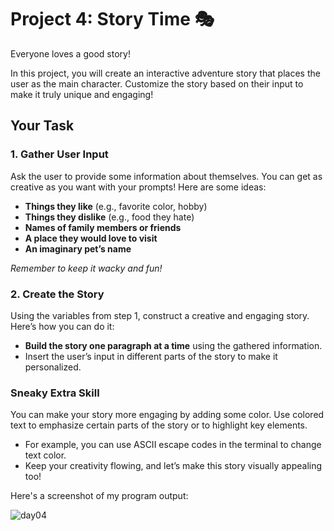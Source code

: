 # Project 4: Story Time 🎭

Everyone loves a good story!

In this project, you will create an interactive adventure story that places the user as the main character. Customize the story based on their input to make it truly unique and engaging!

## Your Task

### 1. Gather User Input
Ask the user to provide some information about themselves. You can get as creative as you want with your prompts! Here are some ideas:
- **Things they like** (e.g., favorite color, hobby)
- **Things they dislike** (e.g., food they hate)
- **Names of family members or friends**
- **A place they would love to visit**
- **An imaginary pet’s name**

*Remember to keep it wacky and fun!*

### 2. Create the Story
Using the variables from step 1, construct a creative and engaging story. Here’s how you can do it:
- **Build the story one paragraph at a time** using the gathered information.
- Insert the user’s input in different parts of the story to make it personalized.

### Sneaky Extra Skill
You can make your story more engaging by adding some color. Use colored text to emphasize certain parts of the story or to highlight key elements.
- For example, you can use ASCII escape codes in the terminal to change text color.
- Keep your creativity flowing, and let’s make this story visually appealing too!

Here's a screenshot of my program output:

![day04](https://github.com/user-attachments/assets/627fdf66-a386-4a03-80c0-fc50e3aa9ab8)

